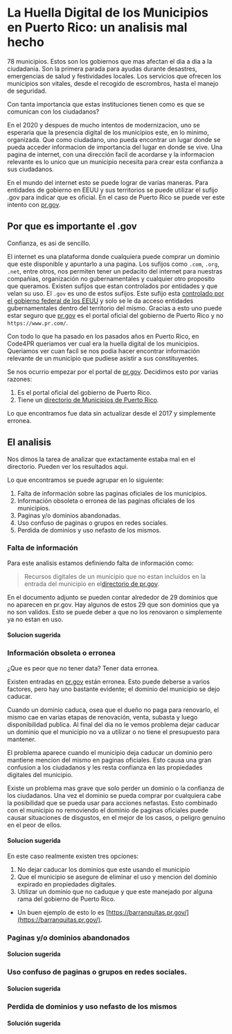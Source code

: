 # La Huella Digital de los Municipios en Puerto Rico: un analisis mal hecho

78 municipios. Estos son los gobiernos que mas afectan el dia a dia a la ciudadania. Son la primera parada para ayudas durante desastres, emergencias de salud y festividades locales. Los servicios que ofrecen los municipios son vitales, desde el recogido de escrombros, hasta el manejo de seguridad.

Con tanta importancia que estas instituciones tienen como es que se comunican con los ciudadanos?

En el 2020 y despues de mucho intentos de modernizacion, uno se esperaria que la presencia digital de los municipios este, en lo minimo, organizada. Que como ciudadano, uno pueda encontrar un lugar donde se pueda acceder informacion de importancia del lugar en donde se vive. Una pagina de internet, con una dirección facil de acordarse y la informacion relevante es lo unico que un municipio necesita para crear esta confianza a sus ciudadanos.

En el mundo del internet esto se puede lograr de varias maneras. Para entidades de gobierno en EEUU y sus territorios se puede utilizar el sufijo .gov para indicar que es oficial. En el caso de Puerto Rico se puede ver este intento con [pr.gov](https://pr.gov).

## Por que es importante el .gov

Confianza, es asi de sencillo.

El internet es una plataforma donde cualquiera puede comprar un dominio que este disponible y apuntarlo a una pagina. Los sufijos como `.com`, `.org`, `.net`, entre otros, nos permiten tener un pedacito del internet para nuestras compañias, organización no gubernamentales y cualquier otro proposito que queramos. Existen sufijos que estan controlados por entidades y que velan su uso. El `.gov` es uno de estos sufijos. Este sufijo esta [controlado por el gobierno federal de los EEUU](https://es.wikipedia.org/wiki/.gov) y solo se le da acceso entidades gubernamentales dentro del territorio del mismo. Gracias a esto uno puede estar seguro que [pr.gov](https://pr.gov) es el portal oficial del gobierno de Puerto Rico y no `https://www.pr.com/`.

Con todo lo que ha pasado en los pasados años en Puerto Rico, en Code4PR queriamos ver cual era la huella digital de los municipios. Queriamos ver cuan facil se nos podia hacer encontrar información relevante de un municipio que pudiese asistir a sus constituyentes.

Se nos ocurrio empezar por el portal de [pr.gov](https://pr.gov). Decidimos esto por varias razones:

1. Es el portal oficial del gobierno de Puerto Rico.
2. Tiene un [directorio de Municipios de Puerto Rico](https://www.pr.gov/Directorios/Pages/DirectoriodeMunicipios.aspx).

Lo que encontramos fue data sin actualizar desde el 2017 y simplemente erronea.

## El analisis

Nos dimos la tarea de analizar que extactamente estaba mal en el directorio. Pueden ver los resultados aqui.

Lo que encontramos se puede agrupar en lo siguiente:

1. Falta de información sobre las paginas oficiales de los municipios.
2. Información obsoleta o erronea de las paginas oficiales de los municipios.
3. Paginas y/o dominios abandonadas.
4. Uso confuso de paginas o grupos en redes sociales.
5. Perdida de dominios y uso nefasto de los mismos.

### Falta de información

Para este analisis estamos definiendo falta de información como:

> Recursos digitales de un municipio que no estan incluidos en la entrada del municipio en el[directorio de pr.gov](https://www.pr.gov/Directorios/Pages/DirectoriodeMunicipios.aspx).

En el documento adjunto se pueden contar alrededor de 29 dominios que no aparecen en pr.gov. Hay algunos de estos 29 que son dominios que ya no son validos. Esto se puede deber a que no los renovaron o simplemente ya no estan en uso.

#### Solucion sugerida

### Información obsoleta o erronea

¿Que es peor que no tener data? Tener data erronea.

Existen entradas en [pr.gov](https://www.pr.gov/Directorios/Pages/DirectoriodeMunicipios.aspx) están erronea. Esto puede deberse a varios factores, pero hay uno bastante evidente; el dominio del municipio se dejo caducar.

Cuando un dominio caduca, osea que el dueño no paga para renovarlo, el mismo cae en varias etapas de renovación, venta, subasta y luego disponibilidad publica. Al final del dia no le vemos problema dejar caducar un dominio que el municipio no va a utilizar o no tiene el presupuesto para mantener.

El problema aparece cuando el municipio deja caducar un dominio pero mantiene mencion del mismo en paginas oficiales. Esto causa una gran confusion a los ciudadanos y les resta confianza en las propiedades digitales del municipio.

Existe un problema mas grave que solo perder un dominio o la confianza de los ciudadanos. Una vez el dominio se pueda comprar por cualquiera cabe la posibilidad que se pueda usar para acciones nefastas. Esto combinado con el municipio no removiendo el dominio de paginas oficiales puede causar situaciones de disgustos, en el mejor de los casos, o peligro genuino en el peor de ellos.

#### Solucion sugerida

En este caso realmente existen tres opciones:

1. No dejar caducar los dominios que este usando el municipio
2. Que el municipio se asegure de eliminar el uso y mencion del dominio expirado en propiedades digitales.
3. Utilizar un dominio que no caduque y que este manejado por alguna rama del gobierno de Puerto Rico.
  - Un buen ejemplo de esto lo es [https://barranquitas.pr.gov/](https://barranquitas.pr.gov/).

### Paginas y/o dominios abandonados

<!-- Añadir contenido-->

#### Solucion sugerida

<!-- Añadir contenido-->

### Uso confuso de paginas o grupos en redes sociales.

<!-- Añadir contenido-->

#### Solucion sugerida

<!-- Añadir contenido-->

### Perdida de dominios y uso nefasto de los mismos

<!-- Añadir contenido-->

#### Solución sugerida

<!-- Añadir contenido-->
